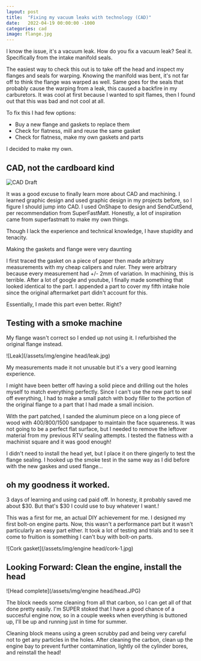 ```yaml
---
layout: post
title:  "Fixing my vacuum leaks with technology (CAD)"
date:   2022-04-19 00:00:00 -1000
categories: cad
image: flange.jpg
---
```


I know the issue, it's a vacuum leak. How do you fix a vacuum leak? Seal it. Specifically from the intake manifold seals.

The easiest way to check this out is to take off the head and inspect my flanges and seals for warping. Knowing the manifold was bent, it's not far off to think the flange was warped as well. Same goes for the seals that probably cause the warping from a leak, this caused a backfire in my carburetors. It was cool at first because I wanted to spit flames, then I found out that this was bad and not cool at all.

To fix this I had few options:
- Buy a new flange and gaskets to replace them
- Check for flatness, mill and reuse the same gasket
- Check for flatness, make my own gaskets and parts

I decided to make my own.

## CAD, not the cardboard kind

![CAD Draft](ad-intakezx6r.png)

It was a good excuse to finally learn more about CAD and machining. I learned graphic design and used graphic design in my projects before, so I figure I should jump into CAD. I used OnShape to design and SendCutSend, per recommendation from SuperFastMatt. Honestly, a lot of inspiration came from superfastmatt to make my own things.

Though I lack the experience and technical knowledge, I have stupidity and tenacity.

Making the gaskets and flange were very daunting

I first traced the gasket on a piece of paper then made arbitrary measurements with my cheap calipers and ruler. They were arbitrary because every measurement had +/- 2mm of variation. In machining, this is terrible. After a lot of google and youtube, I finally made something that looked identical to the part. I appended a part to cover my fifth intake hole since the original aftermarket part didn't account for this.

Essentially, I made this part even better. Right?

## Testing with a smoke machine

My flange wasn't correct so I ended up not using it. I refurbished the original flange instead.

![Leak](/assets/img/engine head/leak.jpg)

My measurements made it not unusable but it's a very good learning experience.

I might have been better off having a solid piece and drilling out the holes myself to match everything perfectly. Since I can't use the new part to seal off everything, I had to make a small patch with body filler to the portion of the original flange to a part that I had made a small incision.

With the part patched, I sanded the aluminum piece on a long piece of wood with 400/800/1500 sandpaper to maintain the face squareness. It was not going to be a perfect flat surface, but I needed to remove the leftover material from my previous RTV sealing attempts. I tested the flatness with a machinist square and it was good enough!

I didn't need to install the head yet, but I place it on there gingerly to test the flange sealing. I hooked up the smoke test in the same way as I did before with the new gaskes and used flange...

## oh my goodness it worked.

3 days of learning and using cad paid off. In honesty, it probably saved me about $30. But that's $30 I could use to buy whatever I want.!

This was a first for me, an actual DIY achievement for me. I designed my first bolt-on engine parts. Now, this wasn't a performance part but it wasn't particularly an easy part either. It took a lot of testing and trials and to see it come to fruition is something I can't buy with bolt-on parts.

![Cork gasket](/assets/img/engine head/cork-1.jpg)

## Looking Forward: Clean the engine, install the head

![Head complete](/assets/img/engine head/head.JPG)

The block needs some cleaning from all that carbon, so I can get all of that done pretty easily. I'm SUPER stoked that I have a good chance of a succesful engine now, so in a couple weeks when everything is buttoned up, I'll be up and running just in time for summer.

Cleaning block means using a green scrubby pad and being very careful not to get any particles in the holes. After cleaning the carbon, clean up the engine bay to prevent further contamination, lightly oil the cylinder bores, and reinstall the head!
